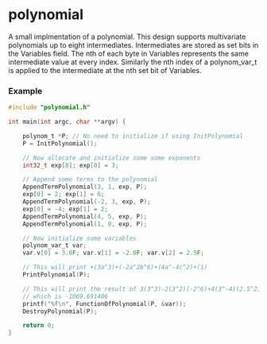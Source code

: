 # polynomial
A small implmentation of a polynomial.
This design supports multivariate polynomials up to eight intermediates. 
Intermediates are stored as set bits in the Variables field. The nth of each byte in Variables represents the same intermediate value at every index. Similarly the nth index of a polynom_var_t is applied to the intermediate at the nth set bit of Variables.
### Example
```c
#include "polynomial.h"

int main(int argc, char **argv) {

    polynom_t *P; // No need to initialize if using InitPolynomial
    P = InitPolynomial();

    // Now allocate and initialize some some exponents
    int32_t exp[8]; exp[0] = 3;

    // Append some terms to the polynomial
    AppendTermPolynomial(3, 1, exp, P);
    exp[0] = 2; exp[1] = 6;
    AppendTermPolynomial(-2, 3, exp, P);
    exp[0] = -4; exp[1] = 2;
    AppendTermPolynomial(4, 5, exp, P);
    AppendTermPolynomial(1, 0, exp, P);

    // Now initialize some variables
    polynom_var_t var; 
    var.v[0] = 3.0F; var.v[1] = -2.0F; var.v[2] = 2.5F;

    // This will print +(3a^3)+(-2a^2b^6)+(4a^-4c^2)+(1)
    PrintPolynomial(P);

    // This will print the result of 3(3^3)-2(3^2)(-2^6)+4(3^-4)(2.5^2)+(1)
    // which is -1069.691406
    printf("%f\n", FunctionOfPolynomial(P, &var));
    DestroyPolynomial(P);

    return 0;
}
```
